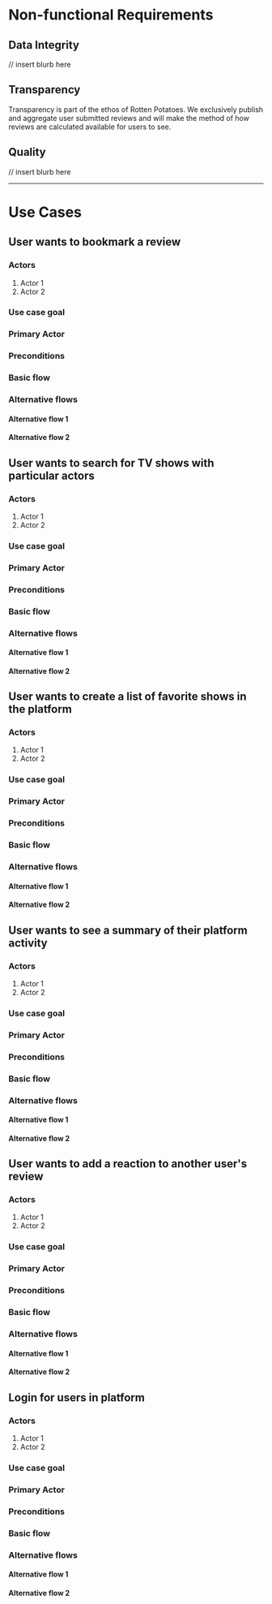 # Non-functional Requirements

## Data Integrity
// insert blurb here
## Transparency
Transparency is part of the ethos of Rotten Potatoes. We exclusively publish and aggregate user
submitted reviews and will make the method of how reviews are calculated available for users to 
see.
## Quality
// insert blurb here
***
# Use Cases

## User wants to bookmark a review

### Actors
1. Actor 1
2. Actor 2

### Use case goal


### Primary Actor

### Preconditions

### Basic flow

### Alternative flows

#### Alternative flow 1

#### Alternative flow 2

## User wants to search for TV shows with particular actors

### Actors
1. Actor 1
2. Actor 2

### Use case goal


### Primary Actor

### Preconditions

### Basic flow

### Alternative flows

#### Alternative flow 1

#### Alternative flow 2

## User wants to create a list of favorite shows in the platform

### Actors
1. Actor 1
2. Actor 2

### Use case goal


### Primary Actor

### Preconditions

### Basic flow

### Alternative flows

#### Alternative flow 1

#### Alternative flow 2

## User wants to see a summary of their platform activity

### Actors
1. Actor 1
2. Actor 2

### Use case goal


### Primary Actor

### Preconditions

### Basic flow

### Alternative flows

#### Alternative flow 1

#### Alternative flow 2

## User wants to add a reaction to another user's review

### Actors
1. Actor 1
2. Actor 2

### Use case goal


### Primary Actor

### Preconditions

### Basic flow

### Alternative flows

#### Alternative flow 1

#### Alternative flow 2

## Login for users in platform

### Actors
1. Actor 1
2. Actor 2

### Use case goal


### Primary Actor

### Preconditions

### Basic flow

### Alternative flows

#### Alternative flow 1

#### Alternative flow 2
